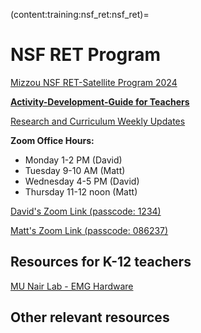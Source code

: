 (content:training:nsf_ret:nsf_ret)=

# NSF RET Program

<a href="https://mailmissouri-my.sharepoint.com/:w:/g/personal/nairs_umsystem_edu/EW5lPsgLDEJAqQzDgB7cKeABdeUm7ez7RgBZ88oR1uIsAQ?e=q3mDj2" target="_blank">Mizzou NSF RET-Satellite Program 2024</a>

**[](content:training:nsf_ret:page1)**

**<a href="https://mailmissouri-my.sharepoint.com/:w:/g/personal/nairs_umsystem_edu/EcRYHJhXelNAi2z6V2JesJUBvfsFci3jj60b3v-JM9dhmA?e=pnKuVR&xsdata=MDV8MDJ8dm92d21AbWlzc291cmkuZWR1fGY0ZDdlZjFjMTY4NzQ5ZWJlZWRkMDhkY2E1MTBhMjU4fGUzZmVmZGJlZjdlOTQwMWJhNTFhMzU1ZTAxYjA1YTg5fDB8MHw2Mzg1NjY3MzgwNTk5OTk1MTh8VW5rbm93bnxUV0ZwYkdac2IzZDhleUpXSWpvaU1DNHdMakF3TURBaUxDSlFJam9pVjJsdU16SWlMQ0pCVGlJNklrMWhhV3dpTENKWFZDSTZNbjA9fDB8fHw%3d&sdata=Qy8zVHdnRHFkYzA1NC84c1VIK2ZidG5rMnQ5T2lsSkVqK0RvVlpwQzlDUT0%3d" target="_blank">Activity-Development-Guide for Teachers</a>**

<a href="https://mailmissouri-my.sharepoint.com/:f:/g/personal/nairs_umsystem_edu/Eugqtmi99mpKpNzTS8jxtAABwqjhfX2wiA2wh63vfjAhLg?xsdata=MDV8MDJ8dm92d21AbWlzc291cmkuZWR1fGVmOGNkN2RkOTBjMTQ5NGE0N2NiMDhkYzk0NmVlY2MwfGUzZmVmZGJlZjdlOTQwMWJhNTFhMzU1ZTAxYjA1YTg5fDB8MHw2Mzg1NDg0NTIwODc5NTc0NzB8VW5rbm93bnxUV0ZwYkdac2IzZDhleUpXSWpvaU1DNHdMakF3TURBaUxDSlFJam9pVjJsdU16SWlMQ0pCVGlJNklrMWhhV3dpTENKWFZDSTZNbjA9fDB8fHw%3d&sdata=aEsrMjNuL3JsakZmTUM4ejdRNWpJV1ZDTDFnREk1aUhFY0xRU0RiQ2FlWT0%3d" target="_blank">Research and Curriculum Weekly Updates</a>

**Zoom Office Hours:** 
- Monday 1-2 PM (David)
- Tuesday 9-10 AM (Matt)  
- Wednesday 4-5 PM (David)
- Thursday 11-12 noon (Matt)

<a href="https://umsystem.zoom.us/j/7870965682?pwd=Qlp1UFRDV0JRdk1VVDBGQzh2Nm9KQT09" target="_blank">David's Zoom Link (passcode: 1234)</a>

<a href="https://umsystem.zoom.us/j/4200649065?pwd=TE85Z3NtZ2VISFpyN3YwaklJK2NSQT09" target="_blank">Matt's Zoom Link  (passcode: 086237)</a>

## Resources for K-12 teachers

[](content:training:hs:microbit-1)

<a href="https://mailmissouri-my.sharepoint.com/:w:/g/personal/nairs_umsystem_edu/EQNAXPISaoJFhxDaDN2s4gYBZiJnOBM6kdFGvXwV6Mqisw?e=5O61yi&xsdata=MDV8MDJ8dm92d21AbWlzc291cmkuZWR1fGQzMWFiYWI4ZDAwMjQ4MDdhNWZhMDhkY2FjYzM4ZjZhfGUzZmVmZGJlZjdlOTQwMWJhNTFhMzU1ZTAxYjA1YTg5fDB8MHw2Mzg1NzUyMDMxMzgxNTE1NzV8VW5rbm93bnxUV0ZwYkdac2IzZDhleUpXSWpvaU1DNHdMakF3TURBaUxDSlFJam9pVjJsdU16SWlMQ0pCVGlJNklrMWhhV3dpTENKWFZDSTZNbjA9fDB8fHw%3d&sdata=cnJhL3hsUXJFek9TdmRkZ1g0QS95NHM0b1FMMmJZeS9UaEE2U3UrV3FsVT0%3d" target="_blank">MU Nair Lab - EMG Hardware</a>

## Other relevant resources

[](content:training:nsf_ret:page2)

[](content:training:nsf_ret:page3)
